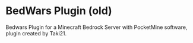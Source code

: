 # BedWars Plugin (old)
Bedwars Plugin for a Minecraft Bedrock Server with PocketMine software, plugin created by Taki21.
